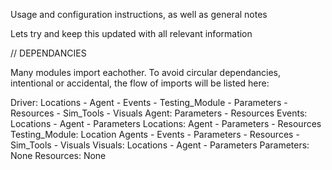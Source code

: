 Usage and configuration instructions, as well as general notes

Lets try and keep this updated with all relevant information

// DEPENDANCIES

Many modules import eachother. To avoid circular dependancies, intentional or
accidental, the flow of imports will be listed here:

Driver: Locations - Agent - Events - Testing_Module - Parameters - Resources - Sim_Tools - Visuals
Agent:  Parameters - Resources
Events: Locations - Agent - Parameters
Locations: Agent - Parameters - Resources
Testing_Module: Location Agents - Events - Parameters - Resources - Sim_Tools - Visuals
Visuals: Locations - Agent - Parameters
Parameters: None
Resources: None

